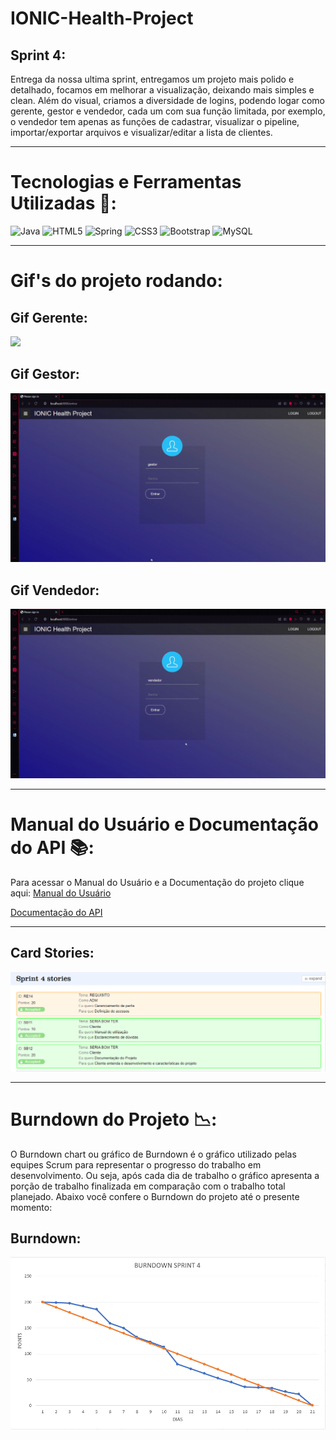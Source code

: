 # IONIC-Health-Project

## Sprint 4:
  Entrega da nossa ultima sprint, entregamos um projeto mais polido e detalhado, focamos em melhorar a visualização, deixando mais simples e clean. Além do visual, criamos a diversidade de logins, podendo logar como gerente, gestor e vendedor, cada um com sua função limitada, por exemplo, o vendedor tem apenas as funções de cadastrar, visualizar o pipeline, importar/exportar arquivos e visualizar/editar a lista de clientes.
  
___________________________________________________________________________________________________________________________________________________________________________________
# Tecnologias e Ferramentas Utilizadas 🧰:
![Java](https://img.shields.io/badge/java-%23ED8B00.svg?style=for-the-badge&logo=java&logoColor=white) ![HTML5](https://img.shields.io/badge/html5-%23E34F26.svg?style=for-the-badge&logo=html5&logoColor=white) ![Spring](https://img.shields.io/badge/spring-%236DB33F.svg?style=for-the-badge&logo=spring&logoColor=white) ![CSS3](https://img.shields.io/badge/css3-%231572B6.svg?style=for-the-badge&logo=css3&logoColor=white) ![Bootstrap](https://img.shields.io/badge/bootstrap-%23563D7C.svg?style=for-the-badge&logo=bootstrap&logoColor=white) ![MySQL](https://img.shields.io/badge/MySQL-005C84?style=for-the-badge&logo=mysql&logoColor=white)
  
___________________________________________________________________________________________________________________________________________________________________________________
# Gif's do projeto rodando:

## Gif Gerente:
![](https://github.com/cpusfatec/IONIC-Health-Project/blob/main/Imagens/gerente.gif)

## Gif Gestor:
![](https://github.com/cpusfatec/IONIC-Health-Project/blob/main/Imagens/gestor.gif)

## Gif Vendedor:
![](https://github.com/cpusfatec/IONIC-Health-Project/blob/main/Imagens/vendedor.gif)

___________________________________________________________________________________________________________________________________________________________________________________
# Manual do Usuário e Documentação do API 📚:
Para acessar o Manual do Usuário e a Documentação do projeto clique aqui:
[Manual do Usuário](https://github.com/cpusfatec/IONIC-Health-Project/blob/main/Manual-do-usu%C3%A1rio-Ionic-Health.pdf)

[Documentação do API](https://github.com/cpusfatec/IONIC-Health-Project/blob/main/DOCUMENTA%C3%87%C3%83O%20API%20.pdf)

___________________________________________________________________________________________________________________________________________________________________________________
## Card Stories:
![](https://github.com/cpusfatec/IONIC-Health-Project/blob/main/Imagens/STORIES%20SPRINT%204.png)

___________________________________________________________________________________________________________________________________________________________________________________
# Burndown do Projeto 📉:
O Burndown chart ou gráfico de Burndown é o gráfico utilizado pelas equipes Scrum para representar o progresso do trabalho em desenvolvimento. Ou seja, após cada dia de trabalho o gráfico apresenta a porção de trabalho finalizada em comparação com o trabalho total planejado. Abaixo você confere o Burndown do projeto até o presente momento:

## Burndown:
![](https://github.com/cpusfatec/IONIC-Health-Project/blob/main/Imagens/BURNDOWN%20SPRINT%204.png)
